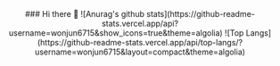 <div align="center">
### Hi there 👋
![Anurag's github stats](https://github-readme-stats.vercel.app/api?username=wonjun6715&show_icons=true&theme=algolia)
![Top Langs](https://github-readme-stats.vercel.app/api/top-langs/?username=wonjun6715&layout=compact&theme=algolia)

<!--
wonjun6715/wonjun6715** is a ✨ _special_ ✨ repository because its `README.md` (this file) appears on your GitHub profile.

Here are some ideas to get you started:

- 🔭 I’m currently working on ...
- 🌱 I’m currently learning Nodejs
- 👯 I’m looking to collaborate on ...
- 🤔 I’m looking for help with ...
- 💬 Ask me about ...
- 📫 How to reach me: ...
- 😄 Pronouns: ...
- ⚡ Fun fact: ...
-->
</div>
